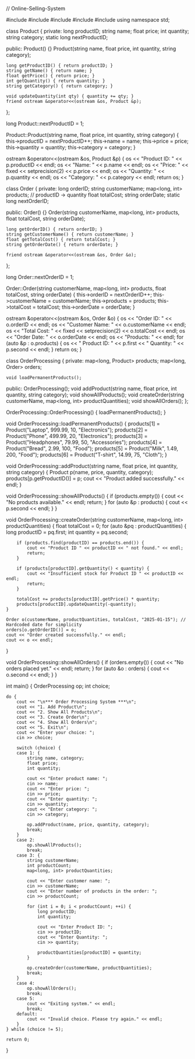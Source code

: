 // Online-Selling-System

#include <iostream>
#include <fstream>
#include <vector>
#include <map>
#include <iomanip>
using namespace std;

class Product {
private:
    long productID;
    string name;
    float price;
    int quantity;
    string category;
    static long nextProductID;

public:
    Product() {}
    Product(string name, float price, int quantity, string category);

    long getProductID() { return productID; }
    string getName() { return name; }
    float getPrice() { return price; }
    int getQuantity() { return quantity; }
    string getCategory() { return category; }

    void updateQuantity(int qty) { quantity += qty; }
    friend ostream &operator<<(ostream &os, Product &p);
};

long Product::nextProductID = 1;

Product::Product(string name, float price, int quantity, string category) {
    this->productID = nextProductID++;
    this->name = name;
    this->price = price;
    this->quantity = quantity;
    this->category = category;
}

ostream &operator<<(ostream &os, Product &p) {
    os << "Product ID: " << p.productID << endl;
    os << "Name: " << p.name << endl;
    os << "Price: " << fixed << setprecision(2) << p.price << endl;
    os << "Quantity: " << p.quantity << endl;
    os << "Category: " << p.category << endl;
    return os;
}

class Order {
private:
    long orderID;
    string customerName;
    map<long, int> products; // productID -> quantity
    float totalCost;
    string orderDate;
    static long nextOrderID;

public:
    Order() {}
    Order(string customerName, map<long, int> products, float totalCost, string orderDate);

    long getOrderID() { return orderID; }
    string getCustomerName() { return customerName; }
    float getTotalCost() { return totalCost; }
    string getOrderDate() { return orderDate; }

    friend ostream &operator<<(ostream &os, Order &o);
};

long Order::nextOrderID = 1;

Order::Order(string customerName, map<long, int> products, float totalCost, string orderDate) {
    this->orderID = nextOrderID++;
    this->customerName = customerName;
    this->products = products;
    this->totalCost = totalCost;
    this->orderDate = orderDate;
}

ostream &operator<<(ostream &os, Order &o) {
    os << "Order ID: " << o.orderID << endl;
    os << "Customer Name: " << o.customerName << endl;
    os << "Total Cost: " << fixed << setprecision(2) << o.totalCost << endl;
    os << "Order Date: " << o.orderDate << endl;
    os << "Products: " << endl;
    for (auto &p : o.products) {
        os << "  Product ID: " << p.first << " Quantity: " << p.second << endl;
    }
    return os;
}

class OrderProcessing {
private:
    map<long, Product> products;
    map<long, Order> orders;

    void loadPermanentProducts();

public:
    OrderProcessing();
    void addProduct(string name, float price, int quantity, string category);
    void showAllProducts();
    void createOrder(string customerName, map<long, int> productQuantities);
    void showAllOrders();
};

OrderProcessing::OrderProcessing() {
    loadPermanentProducts();
}

void OrderProcessing::loadPermanentProducts() {
    products[1] = Product("Laptop", 999.99, 10, "Electronics");
    products[2] = Product("Phone", 499.99, 20, "Electronics");
    products[3] = Product("Headphones", 79.99, 50, "Accessories");
    products[4] = Product("Bread", 2.99, 100, "Food");
    products[5] = Product("Milk", 1.49, 200, "Food");
    products[6] = Product("T-shirt", 14.99, 75, "Cloth");
}

void OrderProcessing::addProduct(string name, float price, int quantity, string category) {
    Product p(name, price, quantity, category);
    products[p.getProductID()] = p;
    cout << "Product added successfully." << endl;
}

void OrderProcessing::showAllProducts() {
    if (products.empty()) {
        cout << "No products available." << endl;
        return;
    }
    for (auto &p : products) {
        cout << p.second << endl;
    }
}

void OrderProcessing::createOrder(string customerName, map<long, int> productQuantities) {
    float totalCost = 0;
    for (auto &pq : productQuantities) {
        long productID = pq.first;
        int quantity = pq.second;

        if (products.find(productID) == products.end()) {
            cout << "Product ID " << productID << " not found." << endl;
            return;
        }

        if (products[productID].getQuantity() < quantity) {
            cout << "Insufficient stock for Product ID " << productID << endl;
            return;
        }

        totalCost += products[productID].getPrice() * quantity;
        products[productID].updateQuantity(-quantity);
    }

    Order o(customerName, productQuantities, totalCost, "2025-01-15"); // Hardcoded date for simplicity
    orders[o.getOrderID()] = o;
    cout << "Order created successfully." << endl;
    cout << o << endl;
}

void OrderProcessing::showAllOrders() {
    if (orders.empty()) {
        cout << "No orders placed yet." << endl;
        return;
    }
    for (auto &o : orders) {
        cout << o.second << endl;
    }
}

int main() {
    OrderProcessing op;
    int choice;

    do {
        cout << "\n*** Order Processing System ***\n";
        cout << "1. Add Product\n";
        cout << "2. Show All Products\n";
        cout << "3. Create Order\n";
        cout << "4. Show All Orders\n";
        cout << "5. Exit\n";
        cout << "Enter your choice: ";
        cin >> choice;

        switch (choice) {
        case 1: {
            string name, category;
            float price;
            int quantity;

            cout << "Enter product name: ";
            cin >> name;
            cout << "Enter price: ";
            cin >> price;
            cout << "Enter quantity: ";
            cin >> quantity;
            cout << "Enter category: ";
            cin >> category;

            op.addProduct(name, price, quantity, category);
            break;
        }
        case 2:
            op.showAllProducts();
            break;
        case 3: {
            string customerName;
            int productCount;
            map<long, int> productQuantities;

            cout << "Enter customer name: ";
            cin >> customerName;
            cout << "Enter number of products in the order: ";
            cin >> productCount;

            for (int i = 0; i < productCount; ++i) {
                long productID;
                int quantity;

                cout << "Enter Product ID: ";
                cin >> productID;
                cout << "Enter Quantity: ";
                cin >> quantity;

                productQuantities[productID] = quantity;
            }

            op.createOrder(customerName, productQuantities);
            break;
        }
        case 4:
            op.showAllOrders();
            break;
        case 5:
            cout << "Exiting system." << endl;
            break;
        default:
            cout << "Invalid choice. Please try again." << endl;
        }
    } while (choice != 5);

    return 0;
}

